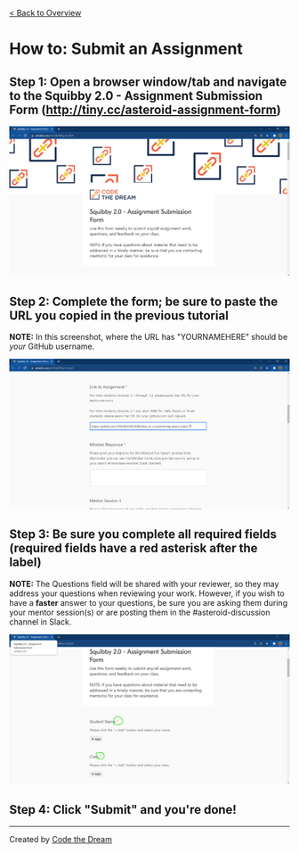 [< Back to Overview](../../README.md)

# How to: Submit an Assignment

## Step 1: Open a browser window/tab and navigate to the Squibby 2.0 - Assignment Submission Form (http://tiny.cc/asteroid-assignment-form)

![Submit Assignment: Step 1](../assets/submit-assignment/step-1-squibbyV2.png)

## Step 2: Complete the form; be sure to paste the URL you copied in the previous tutorial
**NOTE:** In this screenshot, where the URL has "YOURNAMEHERE" should be _your_ GitHub username. 

![Submit Assignment: Step 2](../assets/submit-assignment/step-2-squibbyV2.png)

## Step 3: Be sure you complete all required fields (required fields have a red asterisk after the label)
**NOTE:** The Questions field will be shared with your reviewer, so they may address your questions when reviewing your work.  However, if you wish to have a **faster** answer to your questions, be sure you are asking them during your mentor session(s) or are posting them in the #asteroid-discussion channel in Slack.

![Submit Assignment: Step 3](../assets/submit-assignment/step-3-squibbyV2.png)

## Step 4: Click "Submit" and you're done!

---

Created by [Code the Dream](https://www.codethedream.org)
